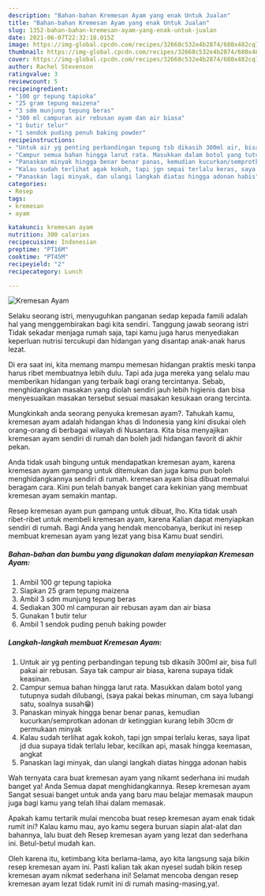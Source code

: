 ```yaml
---
description: "Bahan-bahan Kremesan Ayam yang enak Untuk Jualan"
title: "Bahan-bahan Kremesan Ayam yang enak Untuk Jualan"
slug: 1352-bahan-bahan-kremesan-ayam-yang-enak-untuk-jualan
date: 2021-06-07T22:32:18.015Z
image: https://img-global.cpcdn.com/recipes/32668c532e4b2874/680x482cq70/kremesan-ayam-foto-resep-utama.jpg
thumbnail: https://img-global.cpcdn.com/recipes/32668c532e4b2874/680x482cq70/kremesan-ayam-foto-resep-utama.jpg
cover: https://img-global.cpcdn.com/recipes/32668c532e4b2874/680x482cq70/kremesan-ayam-foto-resep-utama.jpg
author: Rachel Stevenson
ratingvalue: 3
reviewcount: 5
recipeingredient:
- "100 gr tepung tapioka"
- "25 gram tepung maizena"
- "3 sdm munjung tepung beras"
- "300 ml campuran air rebusan ayam dan air biasa"
- "1 butir telur"
- "1 sendok puding penuh baking powder"
recipeinstructions:
- "Untuk air yg penting perbandingan tepung tsb dikasih 300ml air, bisa full pakai air rebusan. Saya tak campur air biasa, karena supaya tidak keasinan."
- "Campur semua bahan hingga larut rata. Masukkan dalam botol yang tutupnya sudah dilubangi, (saya pakai bekas minuman, cm saya lubangi satu, soalnya susah😁)"
- "Panaskan minyak hingga benar benar panas, kemudian kucurkan/semprotkan adonan dr ketinggian kurang lebih 30cm dr permukaan minyak"
- "Kalau sudah terlihat agak kokoh, tapi jgn smpai terlalu keras, saya lipat jd dua supaya tidak terlalu lebar, kecilkan api, masak hingga keemasan, angkat"
- "Panaskan lagi minyak, dan ulangi langkah diatas hingga adonan habis"
categories:
- Resep
tags:
- kremesan
- ayam

katakunci: kremesan ayam 
nutrition: 300 calories
recipecuisine: Indonesian
preptime: "PT16M"
cooktime: "PT45M"
recipeyield: "2"
recipecategory: Lunch

---
```



![Kremesan Ayam](https://img-global.cpcdn.com/recipes/32668c532e4b2874/680x482cq70/kremesan-ayam-foto-resep-utama.jpg)

Selaku seorang istri, menyuguhkan panganan sedap kepada famili adalah hal yang menggembirakan bagi kita sendiri. Tanggung jawab seorang istri Tidak sekadar menjaga rumah saja, tapi kamu juga harus menyediakan keperluan nutrisi tercukupi dan hidangan yang disantap anak-anak harus lezat.

Di era  saat ini, kita memang mampu memesan hidangan praktis meski tanpa harus ribet membuatnya lebih dulu. Tapi ada juga mereka yang selalu mau memberikan hidangan yang terbaik bagi orang tercintanya. Sebab, menghidangkan masakan yang diolah sendiri jauh lebih higienis dan bisa menyesuaikan masakan tersebut sesuai masakan kesukaan orang tercinta. 



Mungkinkah anda seorang penyuka kremesan ayam?. Tahukah kamu, kremesan ayam adalah hidangan khas di Indonesia yang kini disukai oleh orang-orang di berbagai wilayah di Nusantara. Kita bisa menyajikan kremesan ayam sendiri di rumah dan boleh jadi hidangan favorit di akhir pekan.

Anda tidak usah bingung untuk mendapatkan kremesan ayam, karena kremesan ayam gampang untuk ditemukan dan juga kamu pun boleh menghidangkannya sendiri di rumah. kremesan ayam bisa dibuat memalui beragam cara. Kini pun telah banyak banget cara kekinian yang membuat kremesan ayam semakin mantap.

Resep kremesan ayam pun gampang untuk dibuat, lho. Kita tidak usah ribet-ribet untuk membeli kremesan ayam, karena Kalian dapat menyiapkan sendiri di rumah. Bagi Anda yang hendak mencobanya, berikut ini resep membuat kremesan ayam yang lezat yang bisa Kamu buat sendiri.

<!--inarticleads1-->

##### Bahan-bahan dan bumbu yang digunakan dalam menyiapkan Kremesan Ayam:

1. Ambil 100 gr tepung tapioka
1. Siapkan 25 gram tepung maizena
1. Ambil 3 sdm munjung tepung beras
1. Sediakan 300 ml campuran air rebusan ayam dan air biasa
1. Gunakan 1 butir telur
1. Ambil 1 sendok puding penuh baking powder




<!--inarticleads2-->

##### Langkah-langkah membuat Kremesan Ayam:

1. Untuk air yg penting perbandingan tepung tsb dikasih 300ml air, bisa full pakai air rebusan. Saya tak campur air biasa, karena supaya tidak keasinan.
1. Campur semua bahan hingga larut rata. Masukkan dalam botol yang tutupnya sudah dilubangi, (saya pakai bekas minuman, cm saya lubangi satu, soalnya susah😁)
1. Panaskan minyak hingga benar benar panas, kemudian kucurkan/semprotkan adonan dr ketinggian kurang lebih 30cm dr permukaan minyak
1. Kalau sudah terlihat agak kokoh, tapi jgn smpai terlalu keras, saya lipat jd dua supaya tidak terlalu lebar, kecilkan api, masak hingga keemasan, angkat
1. Panaskan lagi minyak, dan ulangi langkah diatas hingga adonan habis




Wah ternyata cara buat kremesan ayam yang nikamt sederhana ini mudah banget ya! Anda Semua dapat menghidangkannya. Resep kremesan ayam Sangat sesuai banget untuk anda yang baru mau belajar memasak maupun juga bagi kamu yang telah lihai dalam memasak.

Apakah kamu tertarik mulai mencoba buat resep kremesan ayam enak tidak rumit ini? Kalau kamu mau, ayo kamu segera buruan siapin alat-alat dan bahannya, lalu buat deh Resep kremesan ayam yang lezat dan sederhana ini. Betul-betul mudah kan. 

Oleh karena itu, ketimbang kita berlama-lama, ayo kita langsung saja bikin resep kremesan ayam ini. Pasti kalian tak akan nyesel sudah bikin resep kremesan ayam nikmat sederhana ini! Selamat mencoba dengan resep kremesan ayam lezat tidak rumit ini di rumah masing-masing,ya!.

